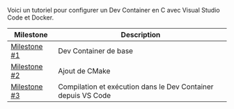 Voici un tutoriel pour configurer un Dev Container en C avec Visual Studio Code et Docker. 

| Milestone     | Description            |
|----------------------------------------|------------------------------------------------------------------|
| [Milestone #1](./Milestone-1.md)       | Dev Container de base                                            |
| [Milestone #2](./Milestone-2.md)       | Ajout de CMake                                                   |
| [Milestone #3](./Milestone-3.md)       | Compilation et exécution dans le Dev Container depuis VS Code    |



